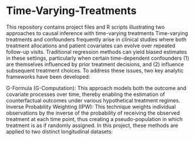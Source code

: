 # Time-Varying-Treatments
This repository contains project files and R scripts illustrating two approaches to causal inference with time-varying treatments
Time-varying treatments and confounders frequently arise in clinical studies where both treatment allocations and patient covariates can evolve over repeated follow-up visits. Traditional regression methods can yield biased estimates in these settings, particularly when certain time-dependent confounders (1) are themselves influenced by prior treatment decisions, and (2) influence subsequent treatment choices. To address these issues, two key analytic frameworks have been developed:

G-Formula (G-Computation): This approach models both the outcome and covariate processes over time, thereby enabling the estimation of counterfactual outcomes under various hypothetical treatment regimes.
Inverse Probability Weighting (IPW): This technique weights individual observations by the inverse of the probability of receiving the observed treatment at each time point, thus creating a pseudo-population in which treatment is as if randomly assigned.
In this project, these methods are applied to two distinct longitudinal datasets: